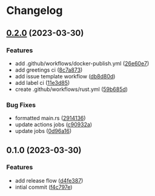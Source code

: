# Changelog

## [0.2.0](https://github.com/Aju100/ultimate-actix-web/compare/v0.1.0...v0.2.0) (2023-03-30)


### Features

* add .github/workflows/docker-publish.yml ([26e60e7](https://github.com/Aju100/ultimate-actix-web/commit/26e60e7afe91ff4e3c91a79ba03fbcec83ab0136))
* add greetings ci ([8c7a873](https://github.com/Aju100/ultimate-actix-web/commit/8c7a873dfe2e710dfadc2050365682841f142c4e))
* add issue template workflow ([db8d80d](https://github.com/Aju100/ultimate-actix-web/commit/db8d80dfa27172c46f029c1af13ac1a2dc7a57ea))
* add label ci ([11e3d85](https://github.com/Aju100/ultimate-actix-web/commit/11e3d855941c71a5d5c615ead2337ba682223932))
* create .github/workflows/rust.yml ([59b685d](https://github.com/Aju100/ultimate-actix-web/commit/59b685d32a19d42de14255756d09a6c0f6dd4a4c))


### Bug Fixes

* formatted main.rs ([2914136](https://github.com/Aju100/ultimate-actix-web/commit/29141363f4a784ee2ba4f4dc8de77e691b41fc47))
* update actions jobs ([c90932a](https://github.com/Aju100/ultimate-actix-web/commit/c90932ab99d5b47dcdf5ba59c0a2d8d743e7adb7))
* update jobs ([0d96a16](https://github.com/Aju100/ultimate-actix-web/commit/0d96a168ba78b1e5f823cf325180e79b5c7972c2))

## 0.1.0 (2023-03-30)


### Features

* add release flow ([d4fe387](https://github.com/Aju100/ultimate-actix-web/commit/d4fe3875c084a5d62d0d0a0d7789db5ce40061dd))
* intial commit ([f4c797e](https://github.com/Aju100/ultimate-actix-web/commit/f4c797ea72e90cd24760b032b3d073438d7f48da))
